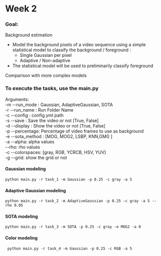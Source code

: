 # Week 2

### Goal:

Background estimation
- Model the background pixels of a video sequence using a simple statistical model to classify the background / foreground :
    - Single Gaussian per pixel
    - Adaptive / Non-adaptive
- The statistical model will be used to preliminarily classify foreground

Comparison with more complex models


### To execute the tasks, use the main.py 

Arguments:\
-m --run_mode : Gaussian, AdaptiveGaussian, SOTA\
-r --run_name : Run Folder Name\
-c --config   : config.yml path\
-s --save     : Save the video or not    [True, False]\
-d --display  : Show the video or not    [True, False]\
-p --percentage: Percentage of video frames to use as background\
-e --sota_method : [MOG, MOG2, LSBP, KNN,GMG ]\
-a --alpha: alpha values \
--rho: rho values \
-c --colorspaces: [gray, RGB, YCRCB, HSV, YUV]\
-g --grid: show the grid or not

#### Gaussian modeling

```
python main.py -r task_1 -m Gaussian -p 0.25 -c gray -a 5 
```

#### Adaptive Gaussian modeling

```
python main.py -r task_2 -m AdaptiveGaussian -p 0.25 -c gray -a 5 --rho 0.05
```

#### SOTA modeling

```
python main.py -r task_3 -m SOTA -p 0.25 -c gray -e MOG2 -a 0

```

#### Color modeling 

```
 python main.py -r task_4 -m Gaussian -p 0.25 -c RGB -a 5
```


